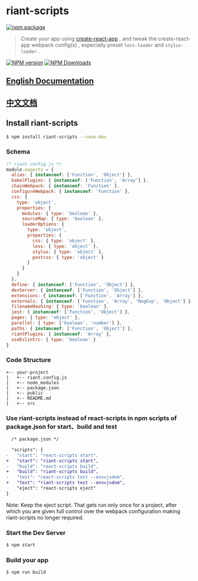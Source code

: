 # riant-scripts

[![npm package](https://nodei.co/npm/riant-scripts.png?downloads=true&downloadRank=true&stars=true)](https://www.npmjs.com/package/riant-scripts)

> Create your app using [create-react-app](https://github.com/facebookincubator/create-react-app) , and tweak the create-react-app webpack config(s) , especially preset `less-loader` and `stylus-loader` .

[![NPM version](https://img.shields.io/npm/v/riant-scripts.svg?style=flat)](https://npmjs.org/package/riant-scripts)
[![NPM Downloads](https://img.shields.io/npm/dm/riant-scripts.svg?style=flat)](https://npmjs.org/package/riant-scripts)

## [English Documentation](https://react-hobby.github.io/riant/)
## [中文文档](https://react-hobby.github.io/riant/zh/)

## Install riant-scripts

```bash
$ npm install riant-scripts --save-dev
```

### Schema

```javascript
/* riant.config.js */
module.exports = {
  alias: { instanceof: ['Function', 'Object'] },
  babelPlugins: { instanceof: ['Function', 'Array'] },
  chainWebpack: { instanceof: 'Function' },
  configureWebpack: { instanceof: 'Function' },
  css: {
    type: 'object',
    properties: {
      modules: { type: 'boolean' },
      sourceMap: { type: 'boolean' },
      loaderOptions: {
        type: 'object',
        properties: {
          css: { type: 'object' },
          less: { type: 'object' },
          stylus: { type: 'object' },
          postcss: { type: 'object' }
        }
      }
    }
  },
  define: { instanceof: ['Function', 'Object'] },
  devServer: { instanceof: ['Function', 'Object'] },
  extensions: { instanceof: ['Function', 'Array'] },
  externals: { instanceof: ['Function', 'Array', 'RegExp', 'Object'] },
  filenameHashing: { type: 'boolean' },
  jest: { instanceof: ['Function', 'Object'] },
  pages: { type: 'object' },
  parallel: { type: ['boolean', 'number'] },
  paths: { instanceof: ['Function', 'Object'] },
  riantPlugins: { instanceof: 'Array' },
  useEslintrc: { type: 'boolean' }
}
```

### Code Structure

```
+-- your-project
|   +-- riant.config.js
|   +-- node_modules
|   +-- package.json
|   +-- public
|   +-- README.md
|   +-- src
```

### Use riant-scripts instead of react-scripts in npm scripts of package.json for start、build and test

```diff
  /* package.json */

  "scripts": {
-   "start": "react-scripts start",
+   "start": "riant-scripts start",
-   "build": "react-scripts build",
+   "build": "riant-scripts build",
-   "test": "react-scripts test --env=jsdom",
+   "test": "riant-scripts test --env=jsdom",
    "eject": "react-scripts eject"
}
```
Note: Keep the eject script. That gets run only once for a project, after which you are given full control over the webpack configuration making riant-scripts no longer required. 

### Start the Dev Server

```bash
$ npm start
```

### Build your app

```bash
$ npm run build
```
